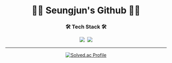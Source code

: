 <div align="center">
<h1>🚣‍♀️ Seungjun's Github 🚣‍♀️</h1>
<h3>🛠 Tech Stack 🛠</h3>
<img src="https://img.shields.io/badge/Python-3776AB?style=flat-square&logo=Python&logoColor=white"/>&nbsp
<img src="https://img.shields.io/badge/Numpy-013243?style=flat-square&logo=Numpy&logoColor=white"/><br>

---
[![Solved.ac Profile](http://mazassumnida.wtf/api/v2/generate_badge?boj=ssj7509)](https://solved.ac/ssj7509)

</div>

